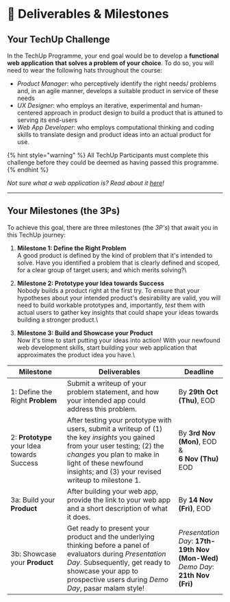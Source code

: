 # 📱 Deliverables & Milestones

## **Your TechUp Challenge**

In the TechUp Programme, your end goal would be to develop a **functional web application** **that solves a problem of your choice**. To do so, you will need to wear the following hats throughout the course:

* _Product Manager_: who perceptively identify the right needs/ problems and, in an agile manner, develops a suitable product in service of these needs
* _UX Designer_: who employs an iterative, experimental and human-centered approach in product design to build a product that is attuned to serving its end-users
* _Web App Developer_: who employs computational thinking and coding skills to translate design and product ideas into an actual product for use.

{% hint style="warning" %}
All TechUp Participants must complete this challenge before they could be deemed as having passed this programme.
{% endhint %}

_Not sure what a web application is? Read about it_ [_here_](../supplementary-resources/web-development-and-web-application.md)_!_

***

## **Your Milestones (the 3Ps)**

To achieve this goal, there are three milestones (the _3P's_) that await you in this TechUp journey:

1. **Milestone 1: Define the Right Problem**\
   A good product is defined by the kind of problem that it's intended to solve. Have you identified a problem that is clearly defined and scoped, for a clear group of target users; and which merits solving?\

2. **Milestone 2: Prototype your Idea towards Success**\
   Nobody builds a product right at the first try. To ensure that your hypotheses about your intended product's desirability are valid, you will need to build workable prototypes and, importantly, _test_ them with actual users to gather key insights that could shape your ideas towards building a stronger product.\

3. **Milestone 3: Build and Showcase your Product**\
   Now it's time to start putting your ideas into action! With your newfound web development skills, start building your web application that approximates the product idea you have.\


<table><thead><tr><th width="159">Milestone</th><th width="398">Deliverables</th><th>Deadline</th></tr></thead><tbody><tr><td>1: Define the Right <strong>Problem</strong></td><td>Submit a writeup of your problem statement, and how your intended app could address this problem. </td><td>By <strong>29th Oct (Thu)</strong>, EOD</td></tr><tr><td>2: <strong>Prototype</strong> your Idea towards Success</td><td>After testing your prototype with users, submit a writeup of (1) the key <em>insights</em> you gained from your user testing; (2) the <em>changes</em> you plan to make in light of these newfound insights; and (3) your revised writeup to milestone 1. </td><td>By <strong>3rd Nov (Mon)</strong>, EOD &#x26; <br><strong>6 Nov (Thu)</strong> EOD</td></tr><tr><td>3a: Build your <strong>Product</strong></td><td>After building your web app, provide the link to your web app and a short description of what it does. </td><td>By <strong>14 Nov (Fri)</strong>, EOD</td></tr><tr><td>3b: Showcase your <strong>Product</strong></td><td>Get ready to present your product and the underlying thinking before a panel of evaluators during <em>Presentation Day</em>. Subsequently, get ready to showcase your app to prospective users during <em>Demo Day</em>, pasar malam style!</td><td><em>Presentation Day</em>: <strong>17th-19th Nov (Mon-Wed)</strong><br><em>Demo Day</em>: <strong>21th Nov (Fri)</strong></td></tr></tbody></table>
